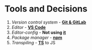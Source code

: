 # Tools and Decisions
1. _Version control system_ - [**Git & GitLab**](./vcm.md)
2. _Editor_ - [**VS Code**](./vscode.md)
3. _Editor-config_ - **Not using [it](https://editorconfig.org/)**
4. _Package manager_ - [**npm**](./npm-nsp.md)
5. _Transpiling_  - [**TS**](./typescript.md) to JS